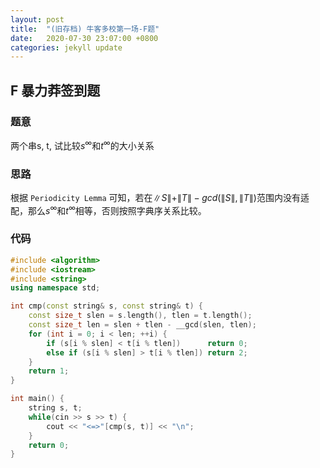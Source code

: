 ```yaml
---
layout: post
title:  "(旧存档) 牛客多校第一场-F题"
date:   2020-07-30 23:07:00 +0800
categories: jekyll update
---
```

## F 暴力莽签到题

### 题意

两个串s, t, 试比较$s^{\infty}$和$t^{\infty}$的大小关系

### 思路

根据 `Periodicity Lemma` 可知，若在$\|S\|+\|T\|-gcd(\|S\|, \|T\|)$范围内没有适配，那么$s^{\infty}$和$t^{\infty}$相等，否则按照字典序关系比较。

### 代码

```c++
#include <algorithm>
#include <iostream>
#include <string>
using namespace std;

int cmp(const string& s, const string& t) {
    const size_t slen = s.length(), tlen = t.length();
    const size_t len = slen + tlen - __gcd(slen, tlen);
    for (int i = 0; i < len; ++i) {
        if (s[i % slen] < t[i % tlen])      return 0;
        else if (s[i % slen] > t[i % tlen]) return 2;
    }
    return 1;
}

int main() {
    string s, t;
    while(cin >> s >> t) {
        cout << "<=>"[cmp(s, t)] << "\n";
    }
    return 0;
}
```
